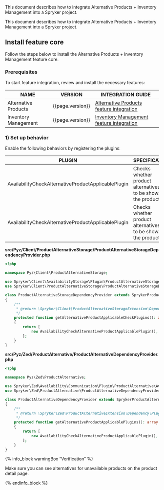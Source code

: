 
This document describes how to integrate Alternative Products + Inventory Management into a Spryker project.


This document describes how to integrate Alternative Products + Inventory Management into a Spryker project.

## Install feature core

Follow the steps below to install the Alternative Products + Inventory Management feature core.

### Prerequisites

To start feature integration, review and install the necessary features:

| NAME | VERSION | INTEGRATION GUIDE |
|---|---|---|
|Alternative Products|{{page.version}}| [Alternative Products feature integration](/docs/scos/dev/feature-integration-guides/{{page.version}}/alternative-products-feature-integration.html)|
|Inventory Management|{{page.version}}| [Inventory Management feature integration](/docs/pbc/all/warehouse-management-system/{{page.version}}/install-and-upgrade/install-features/install-the-inventory-management-feature.html) |

### 1) Set up behavior

Enable the following behaviors by registering the plugins:

| PLUGIN | SPECIFICATION | PREREQUISITES | NAMESPACE |
|---|---|---|---|
|AvailabilityCheckAlternativeProductApplicablePlugin|Checks whether product alternatives are to be shown for the product.|None|`Spryker\Zed\Availability\Communication\Plugin\ProductAlternative|
|AvailabilityCheckAlternativeProductApplicablePlugin|Checks whether product alternatives are to be shown for the product.|Expects SKU and `IdProductAbstract` to be set for `ProductViewTransfer`.|Spryker\Client\AvailabilityStorage\Plugin\ProductAlternativeStorage|

**src/Pyz/Client/ProductAlternativeStorage/ProductAlternativeStorageDependencyProvider.php**

```php
<?php

namespace Pyz\Client\ProductAlternativeStorage;

use Spryker\Client\AvailabilityStorage\Plugin\ProductAlternativeStorage\AvailabilityCheckAlternativeProductApplicablePlugin;
use Spryker\Client\ProductAlternativeStorage\ProductAlternativeStorageDependencyProvider as SprykerProductAlternativeStorageDependencyProvider;

class ProductAlternativeStorageDependencyProvider extends SprykerProductAlternativeStorageDependencyProvider
{
	/**
	 * @return \Spryker\Client\ProductAlternativeStorageExtension\Dependency\Plugin\AlternativeProductApplicablePluginInterface[]
	 */
	protected function getAlternativeProductApplicableCheckPlugins(): array
	{
		return [
			new AvailabilityCheckAlternativeProductApplicablePlugin(),
		];
	}
}
```

**src/Pyz/Zed/ProductAlternative/ProductAlternativeDependencyProvider.php**

```php
<?php

namespace Pyz\Zed\ProductAlternative;

use Spryker\Zed\Availability\Communication\Plugin\ProductAlternative\AvailabilityCheckAlternativeProductApplicablePlugin;
use Spryker\Zed\ProductAlternative\ProductAlternativeDependencyProvider as SprykerProductAlternativeDependencyProvider;

class ProductAlternativeDependencyProvider extends SprykerProductAlternativeDependencyProvider
{
	/**
	 * @return \Spryker\Zed\ProductAlternativeExtension\Dependency\Plugin\AlternativeProductApplicablePluginInterface[]
	 */
	protected function getAlternativeProductApplicablePlugins(): array
	{
		return [
			new AvailabilityCheckAlternativeProductApplicablePlugin(),
		];
	}
}
```

{% info_block warningBox “Verification” %}

Make sure you can see alternatives for unavailable products on the product detail page.

{% endinfo_block %}
